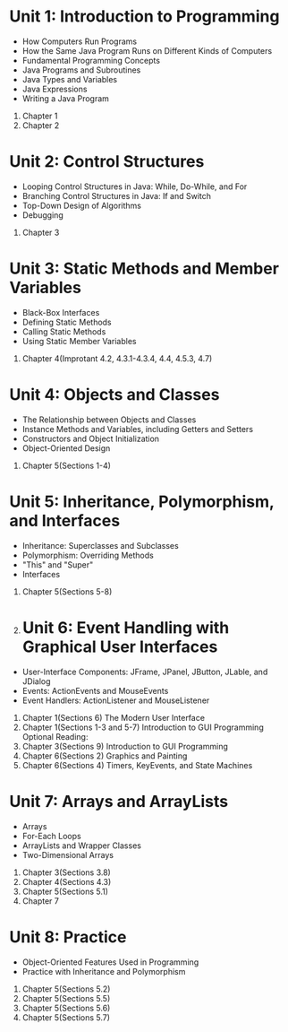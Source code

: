 # Unit 1: Introduction to Programming
- How Computers Run Programs
- How the Same Java Program Runs on Different Kinds of Computers
- Fundamental Programming Concepts
- Java Programs and Subroutines
- Java Types and Variables
- Java Expressions
- Writing a Java Program
1. Chapter 1
2. Chapter 2
# Unit 2: Control Structures
- Looping Control Structures in Java: While, Do-While, and For
- Branching Control Structures in Java: If and Switch
- Top-Down Design of Algorithms
- Debugging
1. Chapter 3
# Unit 3: Static Methods and Member Variables
- Black-Box Interfaces
- Defining Static Methods
- Calling Static Methods
- Using Static Member Variables
1. Chapter 4(Improtant 4.2, 4.3.1-4.3.4, 4.4, 4.5.3, 4.7)
# Unit 4: Objects and Classes
- The Relationship between Objects and Classes
- Instance Methods and Variables, including Getters and Setters
- Constructors and Object Initialization
- Object-Oriented Design
1. Chapter 5(Sections 1-4)
# Unit 5: Inheritance, Polymorphism, and Interfaces
- Inheritance: Superclasses and Subclasses
- Polymorphism: Overriding Methods
- "This" and "Super"
- Interfaces
1. Chapter 5(Sections 5-8)
2. # Unit 6: Event Handling with Graphical User Interfaces
- User-Interface Components: JFrame, JPanel, JButton, JLable, and JDialog
- Events: ActionEvents and MouseEvents
- Event Handlers: ActionListener and MouseListener
1. Chapter 1(Sections 6) The Modern User Interface
2. Chapter 1(Sections 1-3 and 5-7) Introduction to GUI Programming
   Optional Reading:
1. Chapter 3(Sections 9) Introduction to GUI Programming
2. Chapter 6(Sections 2) Graphics and Painting
3. Chapter 6(Sections 4) Timers, KeyEvents, and State Machines

# Unit 7: Arrays and ArrayLists
- Arrays
- For-Each Loops
- ArrayLists and Wrapper Classes
- Two-Dimensional Arrays
1. Chapter 3(Sections 3.8)
2. Chapter 4(Sections 4.3)
3. Chapter 5(Sections 5.1)
4. Chapter 7
# Unit 8: Practice
- Object-Oriented Features Used in Programming
- Practice with Inheritance and Polymorphism
1. Chapter 5(Sections 5.2)
2. Chapter 5(Sections 5.5)
3. Chapter 5(Sections 5.6)
4. Chapter 5(Sections 5.7)
